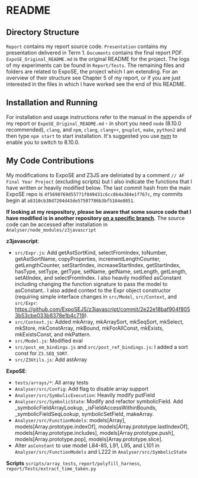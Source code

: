 # README

## Directory Structure

`Report` contains my report source code. `Presentation` contains my presentation delivered in Term 1. `Documents` contains the final report PDF. `ExpoSE_Original_README.md` is the original README for the project. The logs of my experiments can be found in `Report/Tests`. The remaining files and folders are related to ExpoSE, the project which I am extending. For an overview of their structure see Chapter 5 of my report, or if you are just interested in the files in which I have worked see the end of this README.

## Installation and Running

For installation and usage instructions refer to the manual in the appendix of my report or `ExpoSE_Original_README.md` - in short you need `node` (8.10.0 recommended), `clang`, and  `npm`, `clang`, `clang++`, `gnuplot`, `make`, `python2` and then type `npm start` to start installation. It's suggested you use [nvm](https://github.com/creationix/nvm) to enable you to switch to 8.10.0.

## My Code Contributions

My modifications to ExpoSE and Z3JS are deliniated by a comment `// AF Final Year Project` (excluding scripts) but I also indicate the functions that I have written or heavily modified below. The last commit hash from the main ExpoSE repo is `4f5690769d55771f049431c6cc8b4a384e1f767c`, my commits begin at `a8310cb38d7204d43de57507786b3bf5184e0851`.

**If looking at my respository, please be aware that some source code that I have modified is in another repository [on a specific branch](https://github.com/ExpoSEJS/z3javascript/tree/af-array-support).** 
The source code can be accessed after installation in `Analyser/node_modules/z3javascript`

**z3javascript**:
* `src/Expr.js`: Add getAstSortKind, selectFromIndex, toNumber, getAstSortName, copyProperties, incrementLengthCounter, getLengthCounter, setStartIndex, increaseStartIndex, getStartIndex, hasType, setType, getType, setName, getName, setLength, getLength, setAtIndex, and selectFromIndex. I also heavily modified asConstant including changing the function signature to pass the model to asConstant.. I also added context to the Expr object constructor (requiring simple interface changes in `src/Model`, `src/Context`, and `src/Expr`: https://github.com/ExpoSEJS/z3javascript/commit/2e22e18baf904f8053b53cbe033b8378e1b4c719).
* `src/Context.js`: Added mkArray, mkArraySort, mkSeqSort, mkSelect, mkStore, mkConstArray, mkBound, mkForAllConst, mkExists, mkExistsConst, and mkPattern.
* `src/Model.js`: Modified eval
* `src/post_em_bindings.js` and `src/post_ref_bindings.js`: I added a sort const for `Z3.SEQ_SORT`.
* `src/Z3Utils.js`: Add astArray

**ExpoSE**:
* `tests/arrays/*`: All array tests
* `Analyser/src/Config`: Add flag to disable array support
* `Analyser/src/SymbolicExecution`: Heavily modify putField
* `Analyser/src/SymbolicState`: Modify and refactor symbolicField. Add _symbolicFieldArrayLookup, _isFieldAccessWithinBounds, _symbolicFieldSeqLookup, symbolicSetField, makeArray.
* `Analyser/src/FunctionModels`: models[Array], models[Array.prototype.indexOf], models[Array.prototype.lastIndexOf], models[Array.prototype.includes],  models[Array.prototype.push],  models[Array.prototype.pop], models[Array.prototype.slice]. 
* Alter `asConstant` to use model L84-85, L91, L95, and L101 in `Analyser/src/FunctionModels` and L222 in `Analyser/src/SymbolicState`

**Scripts**
`scripts/array_tests`, `report/polyfill_harness`, `report/Tests/extract_time_taken.py`